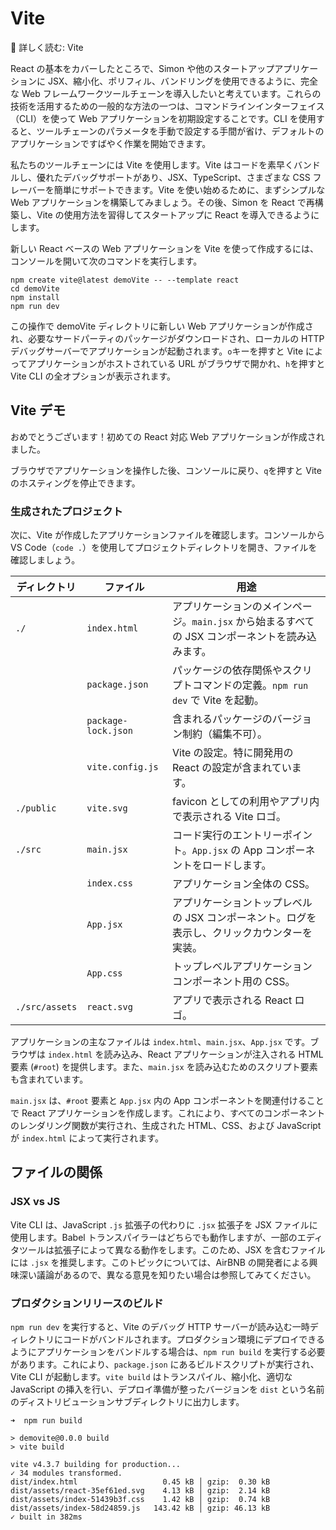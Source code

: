 # Vite
📖 詳しく読む: Vite

React の基本をカバーしたところで、Simon や他のスタートアップアプリケーションに JSX、縮小化、ポリフィル、バンドリングを使用できるように、完全な Web フレームワークツールチェーンを導入したいと考えています。これらの技術を活用するための一般的な方法の一つは、コマンドラインインターフェイス（CLI）を使って Web アプリケーションを初期設定することです。CLI を使用すると、ツールチェーンのパラメータを手動で設定する手間が省け、デフォルトのアプリケーションですばやく作業を開始できます。

私たちのツールチェーンには Vite を使用します。Vite はコードを素早くバンドルし、優れたデバッグサポートがあり、JSX、TypeScript、さまざまな CSS フレーバーを簡単にサポートできます。Vite を使い始めるために、まずシンプルな Web アプリケーションを構築してみましょう。その後、Simon を React で再構築し、Vite の使用方法を習得してスタートアップに React を導入できるようにします。

新しい React ベースの Web アプリケーションを Vite を使って作成するには、コンソールを開いて次のコマンドを実行します。

    npm create vite@latest demoVite -- --template react
    cd demoVite
    npm install
    npm run dev

この操作で demoVite ディレクトリに新しい Web アプリケーションが作成され、必要なサードパーティのパッケージがダウンロードされ、ローカルの HTTP デバッグサーバーでアプリケーションが起動されます。`o`キーを押すと Vite によってアプリケーションがホストされている URL がブラウザで開かれ、`h`を押すと Vite CLI の全オプションが表示されます。

## Vite デモ

おめでとうございます！初めての React 対応 Web アプリケーションが作成されました。

ブラウザでアプリケーションを操作した後、コンソールに戻り、`q`を押すと Vite のホスティングを停止できます。

### 生成されたプロジェクト
次に、Vite が作成したアプリケーションファイルを確認します。コンソールから VS Code（`code .`）を使用してプロジェクトディレクトリを開き、ファイルを確認しましょう。

| ディレクトリ | ファイル                | 用途                                                                 |
|--------------|--------------------------|----------------------------------------------------------------------|
| `./`         | `index.html`             | アプリケーションのメインページ。`main.jsx` から始まるすべての JSX コンポーネントを読み込みます。|
|              | `package.json`           | パッケージの依存関係やスクリプトコマンドの定義。`npm run dev` で Vite を起動。 |
|              | `package-lock.json`      | 含まれるパッケージのバージョン制約（編集不可）。                       |
|              | `vite.config.js`         | Vite の設定。特に開発用の React の設定が含まれています。                |
| `./public`   | `vite.svg`               | favicon としての利用やアプリ内で表示される Vite ロゴ。                |
| `./src`      | `main.jsx`               | コード実行のエントリーポイント。`App.jsx` の App コンポーネントをロードします。 |
|              | `index.css`              | アプリケーション全体の CSS。                                          |
|              | `App.jsx`                | アプリケーショントップレベルの JSX コンポーネント。ログを表示し、クリックカウンターを実装。 |
|              | `App.css`                | トップレベルアプリケーションコンポーネント用の CSS。                   |
| `./src/assets` | `react.svg`             | アプリで表示される React ロゴ。                                       |

アプリケーションの主なファイルは `index.html`、`main.jsx`、`App.jsx` です。ブラウザは `index.html` を読み込み、React アプリケーションが注入される HTML 要素 (`#root`) を提供します。また、`main.jsx` を読み込むためのスクリプト要素も含まれています。

`main.jsx` は、`#root` 要素と `App.jsx` 内の App コンポーネントを関連付けることで React アプリケーションを作成します。これにより、すべてのコンポーネントのレンダリング関数が実行され、生成された HTML、CSS、および JavaScript が `index.html` によって実行されます。

## ファイルの関係

### JSX vs JS
Vite CLI は、JavaScript `.js` 拡張子の代わりに `.jsx` 拡張子を JSX ファイルに使用します。Babel トランスパイラーはどちらでも動作しますが、一部のエディタツールは拡張子によって異なる動作をします。このため、JSX を含むファイルには `.jsx` を推奨します。このトピックについては、AirBNB の開発者による興味深い議論があるので、異なる意見を知りたい場合は参照してみてください。

### プロダクションリリースのビルド
`npm run dev` を実行すると、Vite のデバッグ HTTP サーバーが読み込む一時ディレクトリにコードがバンドルされます。プロダクション環境にデプロイできるようにアプリケーションをバンドルする場合は、`npm run build` を実行する必要があります。これにより、`package.json` にあるビルドスクリプトが実行され、Vite CLI が起動します。`vite build` はトランスパイル、縮小化、適切な JavaScript の挿入を行い、デプロイ準備が整ったバージョンを `dist` という名前のディストリビューションサブディレクトリに出力します。

    ➜  npm run build

    > demovite@0.0.0 build
    > vite build

    vite v4.3.7 building for production...
    ✓ 34 modules transformed.
    dist/index.html                   0.45 kB │ gzip:  0.30 kB
    dist/assets/react-35ef61ed.svg    4.13 kB │ gzip:  2.14 kB
    dist/assets/index-51439b3f.css    1.42 kB │ gzip:  0.74 kB
    dist/assets/index-58d24859.js   143.42 kB │ gzip: 46.13 kB
    ✓ built in 382ms

